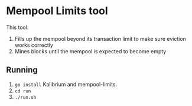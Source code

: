 # Mempool Limits tool

This tool:

1. Fills up the mempool beyond its transaction limit to make sure eviction works correctly
2. Mines blocks until the mempool is expected to become empty

## Running

1. `go install` Kalibrium and mempool-limits.
2. `cd run`
3. `./run.sh`



